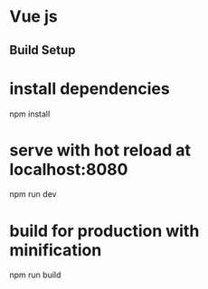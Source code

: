 # Vue js

## Build Setup

# install dependencies
npm install

# serve with hot reload at localhost:8080
npm run dev

# build for production with minification
npm run build
